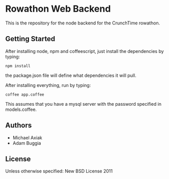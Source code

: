 Rowathon Web Backend
====================

This is the repository for the node backend for the CrunchTime rowathon.

Getting Started
---------------

After installing node, npm and coffeescript, just install the dependencies
by typing:

    npm install

the package.json file will define what dependencies it will pull.

After installing everything, run by typing:

    coffee app.coffee

This assumes that you have a mysql server with the password specified in
models.coffee.

Authors
-------

*  Michael Axiak
*  Adam Buggia

License
-------

Unless otherwise specified: New BSD License 2011